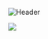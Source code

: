 ![Header](https://i.imgur.com/ST7Qmje.jpg)

<!-- <p><img align="center" src="https://github-readme-streak-stats.herokuapp.com/?user=charlesvien&theme=dark" /></p> -->
<p><img align="center" src="https://github-profile-trophy.vercel.app/?username=charlesvien&theme=onedark" /></p>
